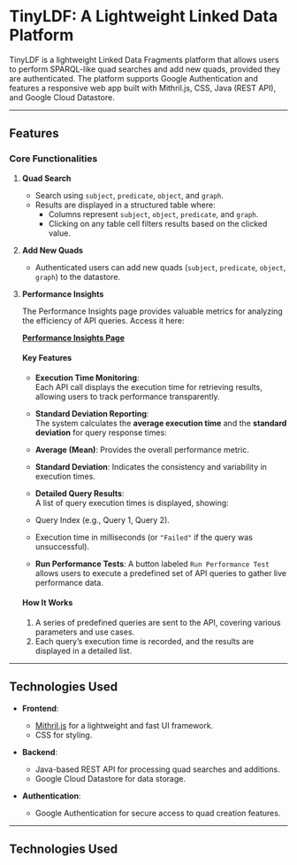 # TinyLDF: A Lightweight Linked Data Platform

TinyLDF is a lightweight Linked Data Fragments platform that allows users to perform SPARQL-like quad searches and add new quads, provided they are authenticated. The platform supports Google Authentication and features a responsive web app built with Mithril.js, CSS, Java (REST API), and Google Cloud Datastore.

---

## Features

### Core Functionalities
1. **Quad Search**
   - Search using `subject`, `predicate`, `object`, and `graph`.
   - Results are displayed in a structured table where:
     - Columns represent `subject`, `object`, `predicate`, and `graph`.
     - Clicking on any table cell filters results based on the clicked value.

2. **Add New Quads**
   - Authenticated users can add new quads (`subject`, `predicate`, `object`, `graph`) to the datastore.

3. **Performance Insights**
 
   The Performance Insights page provides valuable metrics for analyzing the efficiency of API queries. Access it here:

   **[Performance Insights Page](https://tinyldf.ey.r.appspot.com/performance.html)**

   #### **Key Features**
   - **Execution Time Monitoring**:  
   Each API call displays the execution time for retrieving results, allowing users to track performance transparently.

   - **Standard Deviation Reporting**:  
   The system calculates the **average execution time** and the **standard deviation** for query response times:
   - **Average (Mean)**: Provides the overall performance metric.
   - **Standard Deviation**: Indicates the consistency and variability in execution times.

   - **Detailed Query Results**:  
   A list of query execution times is displayed, showing:
   - Query Index (e.g., Query 1, Query 2).
   - Execution time in milliseconds (or `"Failed"` if the query was unsuccessful).

   - **Run Performance Tests**:
   A button labeled `Run Performance Test` allows users to execute a predefined set of API queries to gather live performance data.

   #### **How It Works**
   1. A series of predefined queries are sent to the API, covering various parameters and use cases.
   2. Each query’s execution time is recorded, and the results are displayed in a detailed list.

---

## Technologies Used

- **Frontend**: 
  - [Mithril.js](https://mithril.js.org/) for a lightweight and fast UI framework.
  - CSS for styling.

- **Backend**: 
  - Java-based REST API for processing quad searches and additions.
  - Google Cloud Datastore for data storage.

- **Authentication**:
  - Google Authentication for secure access to quad creation features.

---

## Technologies Used
